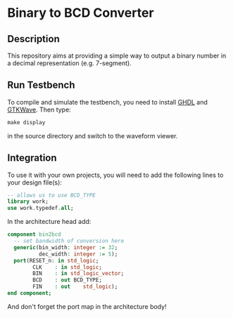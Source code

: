 # Binary to BCD Converter
## Description
This repository aims at providing a simple way to output a binary number in a decimal representation (e.g. 7-segment).
## Run Testbench
To compile and simulate the testbench, you need to install [GHDL](https://github.com/ghdl/ghdl) and [GTKWave](http://gtkwave.sourceforge.net/). Then type:
```python
make display
```
in the source directory and switch to the waveform viewer.
## Integration
To use it with your own projects, you will need to add the following lines to your design file(s):
```vhdl
-- allows us to use BCD_TYPE
library work;
use work.typedef.all;
```
In the architecture head add:
```vhdl
component bin2bcd
  -- set bandwidth of conversion here
  generic(bin_width: integer := 32;
          dec_width: integer := 5);
  port(RESET_n: in std_logic;
        CLK    : in std_logic;
        BIN    : in std_logic_vector;
        BCD    : out BCD_TYPE;
        FIN    : out	std_logic);
end component;
```
And don't forget the port map in the architecture body!